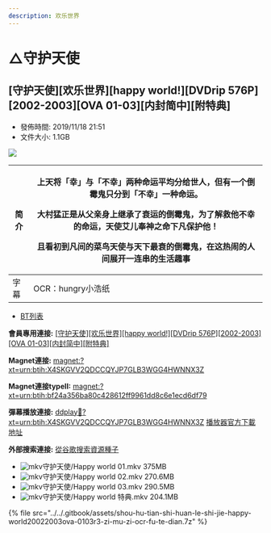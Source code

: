 ```yaml
---
description: 欢乐世界
---
```


# △守护天使

## \[守护天使]\[欢乐世界]\[happy world!]\[DVDrip 576P]\[2002-2003]\[OVA 01-03]\[内封简中]\[附特典]

* 發佈時間: 2019/11/18 21:51
* 文件大小: 1.1GB

![](http://www.tallon4.es/wp-content/uploads/2015/07/Happy-World-04.jpg)

| 简介 | <p>上天将「幸」与「不幸」两种命运平均分给世人，但有一个倒霉鬼只分到「不幸」一种命运。</p><p>大村猛正是从父亲身上继承了衰运的倒霉鬼，为了解救他不幸的命运，天使艾儿奉神之命下凡保护他！</p><p>且看初到凡间的菜鸟天使与天下最衰的倒霉鬼，在这热闹的人间展开一连串的生活趣事</p> |
| -- | ------------------------------------------------------------------------------------------------------------------------------------------------- |
| 字幕 | OCR：hungry小浩纸                                                                                                                                     |

* [BT列表](https://dmhy.anoneko.com/topics/view/529204\_happy\_world!\_DVDrip\_576P\_2002-2003\_OVA\_01-03.html#tabs-1)

**會員專用連接:** [\[守护天使\]\[欢乐世界\]\[happy world!\]\[DVDrip 576P\]\[2002-2003\]\[OVA 01-03\]\[内封简中\]\[附特典\]](https://dl.dmhy.org/2019/11/18/bf24a356ba80c428612ff9961dd8c6e1ecd6df79.torrent)

**Magnet連接:** [magnet:?xt=urn:btih:X4SKGVV2QDCCQYJP7GLB3WGG4HWNNX3Z](https://magnet/?xt=urn:btih:X4SKGVV2QDCCQYJP7GLB3WGG4HWNNX3Z\&dn=\&tr=http%3A%2F%2F104.238.198.186%3A8000%2Fannounce\&tr=udp%3A%2F%2F104.238.198.186%3A8000%2Fannounce\&tr=http%3A%2F%2Ftracker.openbittorrent.com%3A80%2Fannounce\&tr=udp%3A%2F%2Ftracker3.itzmx.com%3A6961%2Fannounce\&tr=http%3A%2F%2Ftracker4.itzmx.com%3A2710%2Fannounce\&tr=http%3A%2F%2Ftracker.publicbt.com%3A80%2Fannounce\&tr=http%3A%2F%2Ftracker.prq.to%2Fannounce\&tr=http%3A%2F%2Fopen.acgtracker.com%3A1096%2Fannounce\&tr=https%3A%2F%2Ft-115.rhcloud.com%2Fonly\_for\_ylbud\&tr=http%3A%2F%2Ftracker1.itzmx.com%3A8080%2Fannounce\&tr=http%3A%2F%2Ftracker2.itzmx.com%3A6961%2Fannounce\&tr=udp%3A%2F%2Ftracker1.itzmx.com%3A8080%2Fannounce\&tr=udp%3A%2F%2Ftracker2.itzmx.com%3A6961%2Fannounce\&tr=udp%3A%2F%2Ftracker3.itzmx.com%3A6961%2Fannounce\&tr=udp%3A%2F%2Ftracker4.itzmx.com%3A2710%2Fannounce\&tr=http%3A%2F%2Fnyaa.tracker.wf%3A7777%2Fannounce)

**Magnet連接typeII:** [magnet:?xt=urn:btih:bf24a356ba80c428612ff9961dd8c6e1ecd6df79](https://magnet/?xt=urn:btih:bf24a356ba80c428612ff9961dd8c6e1ecd6df79)

**彈幕播放連接:** [ddplay:magnet:?xt=urn:btih:X4SKGVV2QDCCQYJP7GLB3WGG4HWNNX3Z](ddplay:magnet:?xt=urn:btih:X4SKGVV2QDCCQYJP7GLB3WGG4HWNNX3Z\&dn=\&tr=http%3A%2F%2F104.238.198.186%3A8000%2Fannounce\&tr=udp%3A%2F%2F104.238.198.186%3A8000%2Fannounce\&tr=http%3A%2F%2Ftracker.openbittorrent.com%3A80%2Fannounce\&tr=udp%3A%2F%2Ftracker3.itzmx.com%3A6961%2Fannounce\&tr=http%3A%2F%2Ftracker4.itzmx.com%3A2710%2Fannounce\&tr=http%3A%2F%2Ftracker.publicbt.com%3A80%2Fannounce\&tr=http%3A%2F%2Ftracker.prq.to%2Fannounce\&tr=http%3A%2F%2Fopen.acgtracker.com%3A1096%2Fannounce\&tr=https%3A%2F%2Ft-115.rhcloud.com%2Fonly\_for\_ylbud\&tr=http%3A%2F%2Ftracker1.itzmx.com%3A8080%2Fannounce\&tr=http%3A%2F%2Ftracker2.itzmx.com%3A6961%2Fannounce\&tr=udp%3A%2F%2Ftracker1.itzmx.com%3A8080%2Fannounce\&tr=udp%3A%2F%2Ftracker2.itzmx.com%3A6961%2Fannounce\&tr=udp%3A%2F%2Ftracker3.itzmx.com%3A6961%2Fannounce\&tr=udp%3A%2F%2Ftracker4.itzmx.com%3A2710%2Fannounce\&tr=http%3A%2F%2Fnyaa.tracker.wf%3A7777%2Fannounce) [播放器官方下載地址](http://www.dandanplay.com/?from=dmhy)

**外部搜索連接:** [從谷歌搜索資源種子](https://www.google.com/search?oe=utf-8\&q=bf24a356ba80c428612ff9961dd8c6e1ecd6df79)

* ![mkv](https://dmhy.anoneko.com/images/icon/mkv.gif)守护天使/Happy world 01.mkv 375MB
* ![mkv](https://dmhy.anoneko.com/images/icon/mkv.gif)守护天使/Happy world 02.mkv 270.6MB
* ![mkv](https://dmhy.anoneko.com/images/icon/mkv.gif)守护天使/Happy world 03.mkv 290.5MB
* ![mkv](https://dmhy.anoneko.com/images/icon/mkv.gif)守护天使/Happy world 特典.mkv 204.1MB

{% file src="../../.gitbook/assets/shou-hu-tian-shi-huan-le-shi-jie-happy-world20022003ova-0103r3-zi-mu-zi-ocr-fu-te-dian.7z" %}
